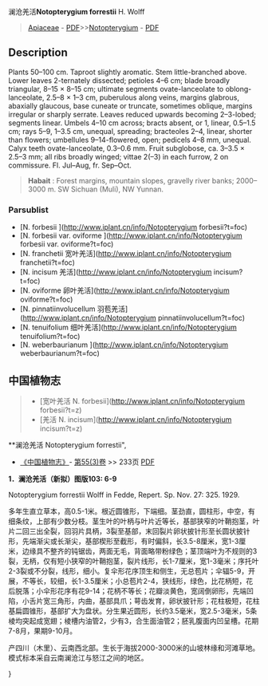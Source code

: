 澜沧羌活**Notopterygium forrestii** H. Wolff

> [Apiaceae](http://www.iplant.cn/info/Apiaceae?t=foc) - [PDF](http://www.iplant.cn/foc/pdf/Apiaceae.pdf)>>[Notopterygium](http://www.iplant.cn/info/Notopterygium?t=foc) - [PDF](http://www.iplant.cn/foc/pdf/Notopterygium.pdf)

## Description

Plants 50–100 cm. Taproot slightly aromatic. Stem little-branched above. Lower leaves 2-ternately dissected; petioles 4–6 cm; blade broadly triangular, 8–15 × 8–15 cm; ultimate segments ovate-lanceolate to oblong-lanceolate, 2.5–8 × 1–3 cm, puberulous along veins, margins glabrous, abaxially glaucous, base cuneate or truncate, sometimes oblique, margins irregular or sharply serrate. Leaves reduced upwards becoming 2–3-lobed; segments linear. Umbels 4–10 cm across; bracts absent, or 1, linear, 0.5–1.5 cm; rays 5–9, 1–3.5 cm, unequal, spreading; bracteoles 2–4, linear, shorter than flowers; umbellules 9–14-flowered, open; pedicels 4–8 mm, unequal. Calyx teeth ovate-lanceolate, 0.3–0.6 mm. Fruit subglobose, ca. 3–3.5 × 2.5–3 mm; all ribs broadly winged; vittae 2(–3) in each furrow, 2 on commissure. Fl. Jul–Aug, fr. Sep–Oct.


> **Habait** : 
> Forest margins, mountain slopes, gravelly river banks; 2000–3000 m. SW Sichuan (Muli), NW Yunnan.



### Parsublist

* [N.  forbesii  ](http://www.iplant.cn/info/Notopterygium forbesii?t=foc)
* [N.  forbesii var. oviforme  ](http://www.iplant.cn/info/Notopterygium forbesii var. oviforme?t=foc)
* [N.  franchetii  宽叶羌活](http://www.iplant.cn/info/Notopterygium franchetii?t=foc)
* [N.  incisum  羌活](http://www.iplant.cn/info/Notopterygium incisum?t=foc)
* [N.  oviforme  卵叶羌活](http://www.iplant.cn/info/Notopterygium oviforme?t=foc)
* [N.  pinnatiinvolucellum  羽苞羌活](http://www.iplant.cn/info/Notopterygium pinnatiinvolucellum?t=foc)
* [N.  tenuifolium  细叶羌活](http://www.iplant.cn/info/Notopterygium tenuifolium?t=foc)
* [N.  weberbaurianum  ](http://www.iplant.cn/info/Notopterygium weberbaurianum?t=foc)

## 中国植物志

> * [宽叶羌活  N.  forbesii](http://www.iplant.cn/info/Notopterygium forbesii?t=z)
> * [羌活  N.  incisum](http://www.iplant.cn/info/Notopterygium incisum?t=z)


**澜沧羌活 Notopterygium forrestii",



* [《中国植物志》](http://www.iplant.cn/frps)- [第55(3)卷](http://www.iplant.cn/frps/vol/55(3)) >> 233页 [PDF](http://www.iplant.cn/frps/pdf/55(3)/233.PDF)


**1．澜沧羌活（新拟）图版103: 6-9**

Notopterygium forrestii Wolff in Fedde, Repert. Sp. Nov. 27: 325. 1929.

多年生直立草本，高0.5-1米。根近圆锥形，下端细。茎劲直，圆柱形，中空，有细条纹，上部有少数分枝。茎生叶的叶柄与叶片近等长，基部狭窄的叶鞘抱茎，叶片二回三出全裂，回羽片具柄，3裂至基部，末回裂片卵状披针形至长圆状披针形，先端渐尖或长渐尖，基部楔形至截形，有时偏斜，长3.5-8厘米，宽1-3厘米，边缘具不整齐的钝锯齿，两面无毛，背面略带粉绿色；茎顶端叶为不规则的3裂，无柄，仅有短小狭窄的叶鞘抱茎，裂片线形，长1-7厘米，宽1-3毫米；序托叶2-3裂或不分裂，线形，细小。复伞形花序顶生和侧生，无总苞片；伞辐5-9，开展，不等长，较细，长1-3.5厘米；小总苞片2-4，狭线形，绿色，比花柄短，花后脱落；小伞形花序有花9-14；花柄不等长；花瓣淡黄色，宽阔倒卵形，先端凹陷，小舌片宽三角形，内曲，基部具爪；萼齿发育，卵状披针形；花柱极短，花柱基扁圆锥形，基部扩大为盘状。分生果近圆形，长约3.5毫米，宽2.5-3毫米，5条棱均突起成宽翅；棱槽内油管2，少有3，合生面油管2；胚乳腹面内凹呈槽。花期7-8月，果期9-10月。

产四川（木里）、云南西北部。生长于海拔2000-3000米的山坡林缘和河滩草地。模式标本采自云南澜沧江与怒江之间的地区。



}